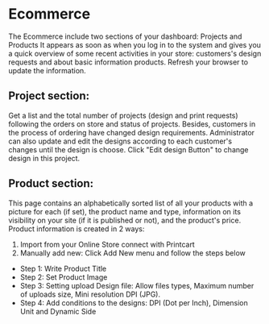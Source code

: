 # Ecommerce
The Ecommerce include two sections of your dashboard: Projects and Products It appears as soon as when you log in to the system and gives you a quick overview of some recent activities in your store: customers's design requests and about basic information products. Refresh your browser to update the information.

## Project section:

Get a list and the total number of projects (design and print requests) following the orders on store and status of projects.
Besides, customers in the process of ordering have changed design requirements. Administrator can also update and edit the designs according to each customer's changes until the design is choose. Click "Edit design Button" to change design in this project.

## Product section:

This page contains an alphabetically sorted list of all your products with a picture for each (if set), the product name and type, information on its visibility on your site (if it is published or not), and the product's price. Product information is created in 2 ways:

1. Import from your Online Store connect with Printcart
2. Manually add new: Click Add New menu and follow the steps below
- Step 1: Write Product Title
- Step 2: Set Product Image
- Step 3: Setting upload Design file: Allow files types, Maximum number of uploads size, Mini resolution DPI (JPG).
- Step 4: Add conditions to the designs: DPI (Dot per Inch), Dimension Unit and Dynamic Side